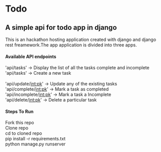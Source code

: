 # Todo
## A simple api for todo app in django
This is an hackathon hosting application created with django and django rest freamework.The app application is divided into three apps.<br>


#### Available API endpoints

'api/tasks' ->  Display the list of all the tasks complete and incomplete<br>
'api/tasks' ->  Create a new task<br><br>
'api/update/<int:pk>' ->  Update any of the existing tasks<br>
'api/complete/<int:pk>' ->  Mark a task as completed<br>
'api/incomplete/<int:pk>' ->  Mark a task a Incomplete<br>
'api/delete/<int:pk>' ->  Delete a particular task<br>

#### Steps To Run
Fork this repo<br>
Clone repo<br>
cd to cloned repo<br>
pip install -r requirements.txt<br>
python manage.py runserver



